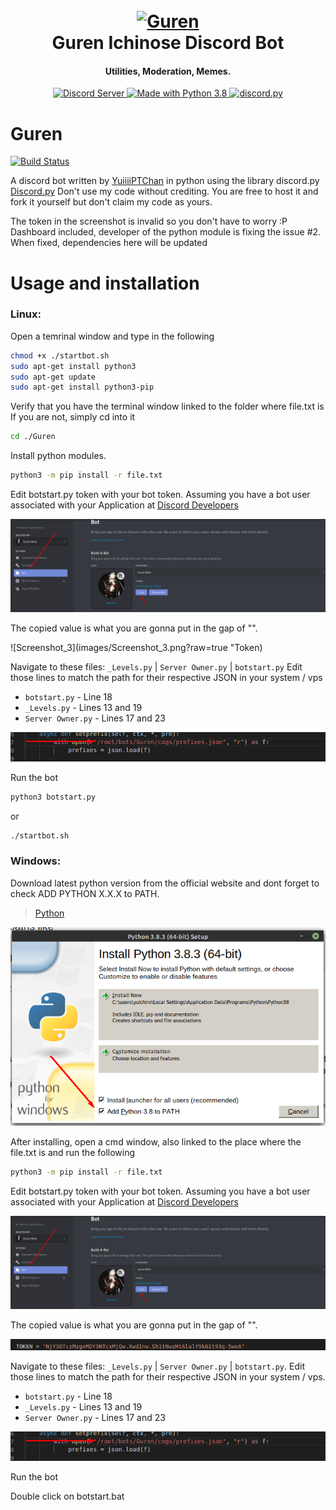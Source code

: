 <h1 align="center">
  <br>
  <a href=""><img src="https://cdn.discordapp.com/attachments/713430084039737354/731176680139522139/wallpaperflare.com_wallpaper_2.jpg" alt="Guren"></a>
  <br>
  Guren Ichinose Discord Bot
  <br>
</h1>

<h4 align="center">Utilities, Moderation, Memes.</h4>

<p align="center">
  <a href="https://discord.gg/8wCez2n">
    <img src="https://discordapp.com/api/guilds/133049272517001216/widget.png?style=shield" alt="Discord Server">
  </a>
  <a href="https://www.python.org/downloads/">
    <img src="https://img.shields.io/badge/Made%20With-Python%203.8-blue.svg?style=for-the-badge" alt="Made with Python 3.8">
  <a href="https://github.com/Rapptz/discord.py/">
      <img src="https://img.shields.io/badge/discord-py-blue.svg" alt="discord.py">
  </a>
</p>


# Guren
[![Build Status](https://travis-ci.com/Uplodading-Team/Guren.svg?branch=master)](https://travis-ci.com/Uplodading-Team/Guren)


A discord bot written by [YuiiiiPTChan](https://github.com/YuiiiPTChan) in python using the library discord.py [Discord.py](https://discordpy.readthedocs.io/en/latest/index.html#)
Don't use my code without crediting. You are free to host it and fork it yourself but don't claim my code as yours.


The token in the screenshot is invalid so you don't have to worry :P
Dashboard included, developer of the python module is fixing the issue #2. When fixed, dependencies here will be updated

# Usage and installation

### Linux:
Open a temrinal window and type in the following

```bash
chmod +x ./startbot.sh
sudo apt-get install python3
sudo apt-get update
sudo apt-get install python3-pip
```

Verify that you have the terminal window linked to the folder where file.txt is
If you are not, simply cd into it

```bash
cd ./Guren
```

Install python modules.

```bash
python3 -m pip install -r file.txt
```

Edit botstart.py token with your bot token. Assuming you have a bot user associated with your Application at [Discord Developers](https://discord.com/developers/applications)

![Screenshot_4](images/Screenshot_4.png?raw=true "Developer Portal")

The copied value is what you are gonna put in the gap of "".

>
![Screenshot_3](images/Screenshot_3.png?raw=true "Token)

Navigate to these files: `_Levels.py` | `Server Owner.py` | `botstart.py`
Edit those lines to match the path for their respective JSON in your system / vps 

- `botstart.py` - Line 18
- `_Levels.py` - Lines 13 and 19
- `Server Owner.py` - Lines 17 and 23

![Screenshot_2](images/Screenshot_2.png?raw=true "Title")

Run the bot
```bash
python3 botstart.py
```
or

```bash
./startbot.sh
```


### Windows: 
Download latest python version from the official website and dont forget to check ADD PYTHON X.X.X to PATH.

> [Python](https://www.python.org/downloads/release/python-383/)

![Screenshot_1](images/Screenshot_1.png?raw=true "Title")

After installing, open a cmd window, also linked to the place where the file.txt is and run the following

```bash
python3 -m pip install -r file.txt
```

Edit botstart.py token with your bot token. Assuming you have a bot user associated with your Application at [Discord Developers](https://discord.com/developers/applications)

![Screenshot_4](images/Screenshot_4.png?raw=true "Title")

The copied value is what you are gonna put in the gap of "".

> 
![Screenshot_3](images/Screenshot_3.png?raw=true "Title")

Navigate to these files: `_Levels.py` | `Server Owner.py` | `botstart.py`.
Edit those lines to match the path for their respective JSON in your system / vps. 

- `botstart.py` - Line 18
- `_Levels.py` - Lines 13 and 19
- `Server Owner.py` - Lines 17 and 23

![Screenshot_2](images/Screenshot_2.png?raw=true "Title")

Run the bot

Double click on botstart.bat

